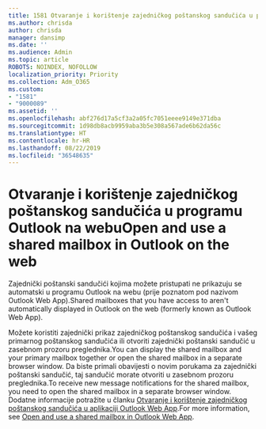```yaml
---
title: 1581 Otvaranje i korištenje zajedničkog poštanskog sandučića u programu Outlook na webu
ms.author: chrisda
author: chrisda
manager: dansimp
ms.date: ''
ms.audience: Admin
ms.topic: article
ROBOTS: NOINDEX, NOFOLLOW
localization_priority: Priority
ms.collection: Adm_O365
ms.custom:
- "1581"
- "9000089"
ms.assetid: ''
ms.openlocfilehash: abf276d17a5cf3a2a05fc7051eeee9149e371dba
ms.sourcegitcommit: 1d98db8acb9959aba3b5e308a567ade6b62da56c
ms.translationtype: HT
ms.contentlocale: hr-HR
ms.lasthandoff: 08/22/2019
ms.locfileid: "36548635"
---
```

# <a name="open-and-use-a-shared-mailbox-in-outlook-on-the-web"></a><span data-ttu-id="5c4ca-102">Otvaranje i korištenje zajedničkog poštanskog sandučića u programu Outlook na webu</span><span class="sxs-lookup"><span data-stu-id="5c4ca-102">Open and use a shared mailbox in Outlook on the web</span></span>

<span data-ttu-id="5c4ca-103">Zajednički poštanski sandučići kojima možete pristupati ne prikazuju se automatski u programu Outlook na webu (prije poznatom pod nazivom Outlook Web App).</span><span class="sxs-lookup"><span data-stu-id="5c4ca-103">Shared mailboxes that you have access to aren't automatically displayed in Outlook on the web (formerly known as Outlook Web App).</span></span>

<span data-ttu-id="5c4ca-104">Možete koristiti zajednički prikaz zajedničkog poštanskog sandučića i vašeg primarnog poštanskog sandučića ili otvoriti zajednički poštanski sandučić u zasebnom prozoru preglednika.</span><span class="sxs-lookup"><span data-stu-id="5c4ca-104">You can display the shared mailbox and your primary mailbox together or open the shared mailbox in a separate browser window.</span></span> <span data-ttu-id="5c4ca-105">Da biste primali obavijesti o novim porukama za zajednički poštanski sandučić, taj sandučić morate otvoriti u zasebnom prozoru preglednika.</span><span class="sxs-lookup"><span data-stu-id="5c4ca-105">To receive new message notifications for the shared mailbox, you need to open the shared mailbox in a separate browser window.</span></span> <span data-ttu-id="5c4ca-106">Dodatne informacije potražite u članku [Otvaranje i korištenje zajedničkog poštanskog sandučića u aplikaciji Outlook Web App](https://support.office.com/article/BC127866-42BE-4DE7-92AE-1EF2F787FD5C).</span><span class="sxs-lookup"><span data-stu-id="5c4ca-106">For more information, see [Open and use a shared mailbox in Outlook Web App](https://support.office.com/article/BC127866-42BE-4DE7-92AE-1EF2F787FD5C).</span></span>
